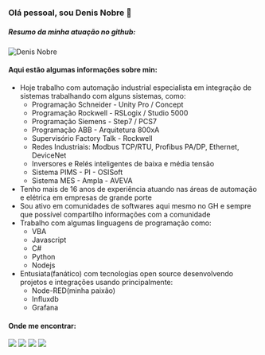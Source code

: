 ### Olá pessoal, sou Denis Nobre 👋

##### Resumo da minha atuação no github:
![Denis Nobre](https://github-readme-stats.vercel.app/api?username=dedynobre&show_icons=true&theme=radical)

#### Aqui estão algumas informações sobre min:

- Hoje trabalho com automação industrial especialista em integração de sistemas trabalhando com alguns sistemas, como:
  - Programação Schneider - Unity Pro / Concept
  - Programação Rockwell - RSLogix / Studio 5000
  - Programação Siemens - Step7 / PCS7
  - Programação ABB - Arquitetura 800xA
  - Supervisório Factory Talk - Rockwell
  - Redes Industriais: Modbus TCP/RTU, Profibus PA/DP, Ethernet, DeviceNet
  - Inversores e Relés inteligentes de baixa e média tensão
  - Sistema PIMS - PI - OSISoft
  - Sistema MES - Ampla - AVEVA
- Tenho mais de 16 anos de experiência atuando nas áreas de automação e elétrica em empresas de grande porte
- Sou ativo em comunidades de softwares aqui mesmo no GH e sempre que possível compartilho informações com a comunidade
- Trabalho com algumas linguagens de programação como:
  - VBA
  - Javascript
  - C#
  - Python
  - Nodejs
- Entusiata(fanático) com tecnologias open source desenvolvendo projetos e integrações usando principalmente:
  - Node-RED(minha paixão)
  - Influxdb
  - Grafana

#### Onde me encontrar:
<div> 
  <a href="https://www.youtube.com/channel/UCgyQjprTpR28Md6uPZOOTZw" target="_blank"><img src="https://img.shields.io/badge/-Youtube-%23EA4335?style=for-the-badge&logo=youtube&logoColor=white" target="_blank"></a>
  <a href="https://instagram.com/dedynobre" target="_blank"><img src="https://img.shields.io/badge/-Instagram-%23E4405F?style=for-the-badge&logo=instagram&logoColor=white" target="_blank"></a>
  <a href="https://www.linkedin.com/in/denisnobre/" target="_blank"><img src="https://img.shields.io/badge/-LinkedIn-%230077B5?style=for-the-badge&logo=linkedin&logoColor=white" target="_blank"></a>
  <a href="https://discord.gg/sd3vC24m" target="_blank"><img src="https://img.shields.io/badge/Discord-7289DA?style=for-the-badge&logo=discord&logoColor=white target="_blank"></a> 
</div>
